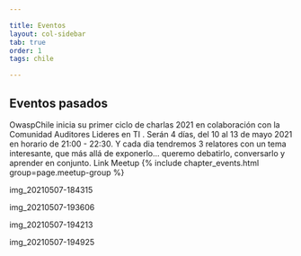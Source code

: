 ```yaml
---

title: Eventos
layout: col-sidebar
tab: true
order: 1
tags: chile

---
```


## Eventos pasados

OwaspChile inicia su primer ciclo de charlas 2021 en colaboración con la Comunidad Auditores Lideres en TI .
Serán 4 días, del 10 al 13 de mayo 2021 en horario de 21:00 - 22:30. Y cada dia tendremos 3 relatores con un tema interesante, que más allá de exponerlo... queremo debatirlo, conversarlo y aprender en conjunto. Link Meetup
{% include chapter_events.html group=page.meetup-group %}

img_20210507-184315

img_20210507-193606

img_20210507-194213

img_20210507-194925
